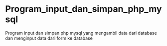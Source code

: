# Program_input_dan_simpan_php_mysql
Program input dan simpan php mysql yang mengambil data dari database dan menginput data dari form ke database
